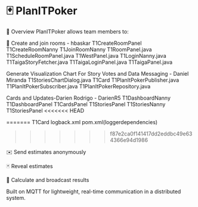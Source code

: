 # 🃏 PlanITPoker 

🚀 Overview
PlanITPoker allows team members to:




👥 Create and join rooms -  hbaskar
T1CreateRoomPanel 
T1CreateRoomNanny 
T1JoinRoomNanny 
T1RoomPanel.java
T1ScheduleRoomPanel.java 
T1WestPanel.java
T1LoginNanny.java 
T1TaigaStoryFetcher.java
T1TaigaLoginPanel.java
T1TaigaPanel.java

Generate Visualization Chart For Story Votes and Data Messaging - Daniel Miranda
T1StoriesChartDialog.java
T1Card
T1PlanItPokerPublisher.java
T1PlanItPokerSubscriber.java
T1PlanItPokerRepository.java




Cards and Updates-Darien Rodrigo - DarienR5
T1DashboardNanny
T1DashboardPanel
T1CardsPanel
T1StoriesPanel
T1StoriesNanny
T1StoriesPanel
<<<<<<< HEAD

=======
T1Card
logback.xml
pom.xml(loggerdependencies)
>>>>>>> f87e2ca0f141417dd2eddbc49e634366e94d1986

✉️ Send estimates anonymously

🃏 Reveal estimates

🧮 Calculate and broadcast results

Built on MQTT for lightweight, real-time communication in a distributed system.




